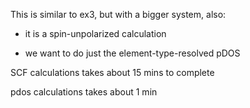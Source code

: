 
This is similar to ex3, but with a bigger system, also:

* it is a spin-unpolarized calculation

* we want to do just the element-type-resolved pDOS


SCF calculations takes about 15 mins to complete

pdos calculations takes about 1 min

